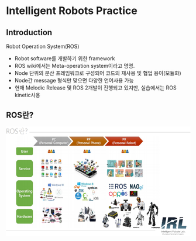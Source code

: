 # **Intelligent Robots Practice** 

## Introduction

Robot Operation System(ROS)
- Robot software를 개발하기 위한 framework
- ROS wiki에서는 Meta-operation system이라고 명명.
- Node 단위의 분산 프레임워크로 구성되어 코드의 재사용 및 협업 용이(모듈화)
- Node간 message 형식만 맞으면 다양한 언어사용 가능
- 현재 Melodic Release 및 ROS 2개발이 진행되고 있지만, 실습에서는 ROS kinetic사용

## ROS란?

<p align="center">
  
<img src="./ROS.png"  width="640" height="300">

</p>
